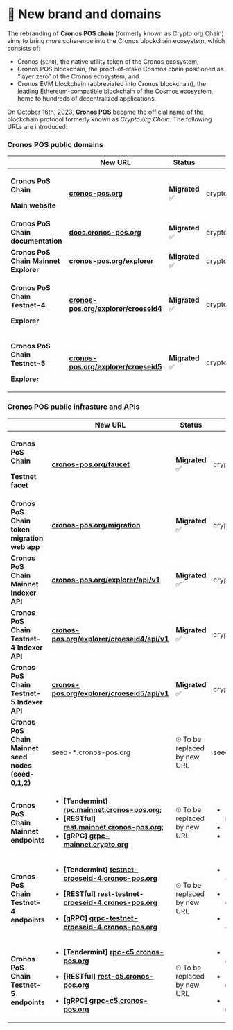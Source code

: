 # 🌟 New brand and domains

The rebranding of **Cronos POS chain** (formerly known as Crypto.org Chain) aims to bring more coherence into the Cronos blockchain ecosystem, which consists of:

* Cronos (`$CRO`), the native utility token of the Cronos ecosystem,
* Cronos POS blockchain, the proof-of-stake Cosmos chain positioned as “layer zero” of the Cronos ecosystem, and&#x20;
* Cronos EVM blockchain (abbreviated into Cronos blockchain), the leading Ethereum-compatible blockchain of the Cosmos ecosystem, home to hundreds of decentralized applications.

On October 16th, 2023, **Cronos POS** became the official name of the blockchain protocol formerly known as _Crypto.org Chain_. The following URLs are introduced:

### Cronos POS public domains

<table><thead><tr><th width="243"> </th><th width="251">New URL</th><th>Status</th><th>Old URL</th></tr></thead><tbody><tr><td><p><strong>Cronos PoS Chain</strong> </p><p><strong>Main website</strong></p></td><td><a href="https://cronos-pos.org/"><strong>cronos-pos.org</strong></a></td><td><strong>Migrated</strong> <span data-gb-custom-inline data-tag="emoji" data-code="2705">✅</span></td><td>crypto.org</td></tr><tr><td><strong>Cronos PoS Chain documentation</strong></td><td><a href="https://docs.cronos-pos.org/"><strong>docs.cronos-pos.org</strong></a></td><td><strong>Migrated</strong> <span data-gb-custom-inline data-tag="emoji" data-code="2705">✅</span></td><td>crypto.org/docs</td></tr><tr><td><strong>Cronos PoS Chain Mainnet Explorer</strong> </td><td><a href="https://cronos-pos.org/explorer"><strong>cronos-pos.org/explorer</strong></a></td><td><strong>Migrated</strong> <span data-gb-custom-inline data-tag="emoji" data-code="2705">✅</span></td><td>crypto.org/explorer</td></tr><tr><td><p><strong>Cronos PoS Chain Testnet-4</strong> </p><p><strong>Explorer</strong></p></td><td><a href="https://cronos-pos.org/explorer/croeseid4/"><strong>cronos-pos.org/explorer/croeseid4</strong></a></td><td><strong>Migrated</strong> <span data-gb-custom-inline data-tag="emoji" data-code="2705">✅</span></td><td>crypto.org/explorer/croeseid4/</td></tr><tr><td><p><strong>Cronos PoS Chain Testnet-5</strong> </p><p><strong>Explorer</strong></p></td><td><a href="https://cronos-pos.org/explorer/croeseid5"><strong>cronos-pos.org/explorer/croeseid5</strong></a></td><td><strong>Migrated</strong> <span data-gb-custom-inline data-tag="emoji" data-code="2705">✅</span></td><td>crypto.org/explorer/croeseid5/</td></tr></tbody></table>

### Cronos POS public infrasture and APIs



<table><thead><tr><th width="167"> </th><th width="251">New URL</th><th width="120">Status</th><th>Old URL</th></tr></thead><tbody><tr><td><p><strong>Cronos PoS Chain</strong> </p><p><strong>Testnet facet</strong></p></td><td><a href="https://cronos-pos.org/faucet"><strong>cronos-pos.org/faucet</strong></a></td><td><strong>Migrated</strong> <span data-gb-custom-inline data-tag="emoji" data-code="2705">✅</span></td><td>crypto.org/faucet</td></tr><tr><td><strong>Cronos PoS Chain token migration web app</strong></td><td><a href="https://cronos-pos.org/migration/"><strong>cronos-pos.org/migration</strong></a></td><td><strong>Migrated</strong> <span data-gb-custom-inline data-tag="emoji" data-code="2705">✅</span></td><td>crypto.org/migration</td></tr><tr><td><strong>Cronos PoS Chain Mainnet Indexer API</strong></td><td><a href="https://cronos-pos.org/explorer/api/v1/"><strong>cronos-pos.org/explorer/api/v1</strong></a></td><td><strong>Migrated</strong> <span data-gb-custom-inline data-tag="emoji" data-code="2705">✅</span></td><td>crypto.org/explorer/api/v1</td></tr><tr><td><strong>Cronos PoS Chain Testnet-4 Indexer API</strong></td><td><a href="https://cronos-pos.org/explorer/croeseid4/api/v1"><strong>cronos-pos.org/explorer/croeseid4/api/v1</strong></a></td><td><strong>Migrated</strong> <span data-gb-custom-inline data-tag="emoji" data-code="2705">✅</span></td><td>crypto.org/explorer/croeseid4/api/v1</td></tr><tr><td><strong>Cronos PoS Chain Testnet-5 Indexer API</strong></td><td><a href="https://cronos-pos.org/explorer/croeseid5/api/v1"><strong>cronos-pos.org/explorer/croeseid5/api/v1</strong></a></td><td><strong>Migrated</strong> <span data-gb-custom-inline data-tag="emoji" data-code="2705">✅</span></td><td>crypto.org/explorer/croeseid5/api/v1</td></tr><tr><td><strong>Cronos PoS Chain Mainnet seed nodes (seed-0,1,2)</strong></td><td>seed-*.cronos-pos.org</td><td> <span data-gb-custom-inline data-tag="emoji" data-code="23f2">⏲</span> To be replaced by new URL</td><td>seed-*.crypto.org</td></tr><tr><td><strong>Cronos PoS Chain Mainnet endpoints</strong> </td><td><ul><li><strong>[Tendermint]</strong> <a href="http://rpc.mainnet.cronos-pos.org/"><strong>rpc.mainnet.cronos-pos.org</strong></a><strong>;</strong></li><li><strong>[RESTful]</strong> <a href="http://rest.mainnet.cronos-pos.org/"><strong>rest.mainnet.cronos-pos.org</strong></a><strong>;</strong></li><li><strong>[gRPC]</strong> <a href="http://grpc-mainnet-cname.crypto.org/"><strong>grpc-mainnet.crypto.org</strong></a></li></ul></td><td> <span data-gb-custom-inline data-tag="emoji" data-code="23f2">⏲</span> To be replaced by new URL</td><td><ul><li>[Tendetmint] rpc.mainnet.crypto.org;</li><li>[RESTful] rest.mainnet.crypto.org  </li><li>[gRPC] grpc-mainnet.crypto.org</li></ul></td></tr><tr><td><strong>Cronos PoS Chain Testnet-4 endpoints</strong> </td><td><ul><li><strong>[Tendermint]</strong> <a href="http://testnet-croeseid-4.cronos-pos.org"><strong>testnet-croeseid-4.cronos-pos.org</strong></a></li></ul><ul><li><strong>[RESTful]</strong> <a href="https://rest-testnet-croeseid-4.crypto.org/"><strong>rest-testnet-croeseid-4.cronos-pos.org</strong></a></li></ul><ul><li><strong>[gRPC]</strong> <a href="https://grpc-testnet-croeseid-4.crypto.org/"><strong>grpc-testnet-croeseid-4.cronos-pos.org</strong></a></li></ul></td><td> <span data-gb-custom-inline data-tag="emoji" data-code="23f2">⏲</span> To be replaced by new URL</td><td><p></p><ul><li>[Tendetmint] testnet-croeseid-4.crypto.org </li></ul><ul><li>[RESTful] rest-testnet-croeseid-4.crypto.org</li></ul><ul><li>[gRPC] grpc-testnet-croeseid-4.crypto.org</li></ul></td></tr><tr><td><strong>Cronos PoS Chain Testnet-5 endpoints</strong> </td><td><ul><li><strong>[Tendermint]</strong> <a href="http://rpc-c5.cronos-pos.org/"><strong>rpc-c5.cronos-pos.org</strong></a></li></ul><ul><li><strong>[RESTful]</strong> <a href="http://rest-c5.cronos-pos.org"><strong>rest-c5.cronos-pos.org</strong></a></li></ul><ul><li><strong>[gRPC]</strong> <a href="http://grpc-c5.cronos-pos.org/"><strong>grpc-c5.cronos-pos.org</strong></a></li></ul></td><td> <span data-gb-custom-inline data-tag="emoji" data-code="23f2">⏲</span> To be replaced by new URL</td><td><p></p><p></p><ul><li>[Tendetmint] testnet-c5.crypto.org </li></ul><ul><li>[RESTful] rest-testnet-c5.crypto.org</li></ul><ul><li>[gRPC] grpc-testnet-c5.crypto.org</li></ul></td></tr></tbody></table>

